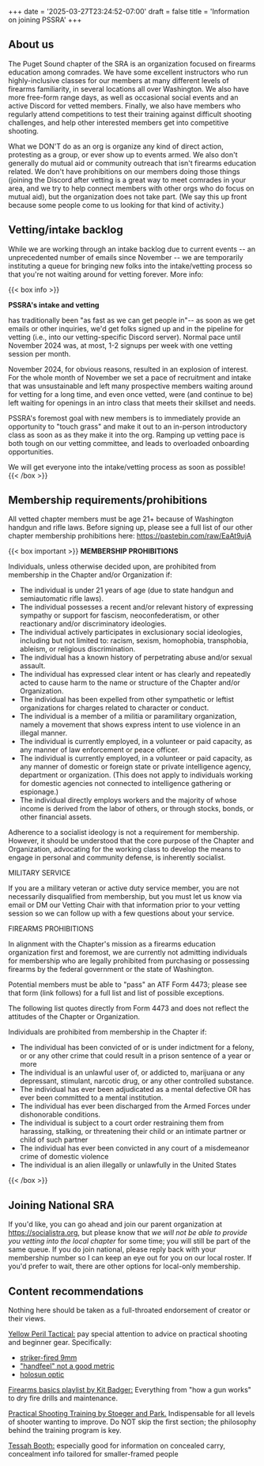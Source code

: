 +++
date = '2025-03-27T23:24:52-07:00'
draft = false
title = 'Information on joining PSSRA'
+++

## About us

The Puget Sound chapter of the SRA is an organization focused on firearms education among comrades. We have some excellent instructors who run highly-inclusive classes for our members at many different levels of firearms familiarity, in several locations all over Washington. We also have more free-form range days, as well as occasional social events and an active Discord for vetted members. Finally, we also have members who regularly attend competitions to test their training against difficult shooting challenges, and help other interested members get into competitive shooting.

What we DON'T do as an org is organize any kind of direct action, protesting as a group, or ever show up to events armed. We also don't generally do mutual aid or community outreach that isn't firearms education related. We don't have prohibitions on our members doing those things (joining the Discord after vetting is a great way to meet comrades in your area, and we try to help connect members with other orgs who do focus on mutual aid), but the organization does not take part. (We say this up front because some people come to us looking for that kind of activity.)

## Vetting/intake backlog
While we are working through an intake backlog due to current events -- an unprecedented number of emails since November -- we are temporarily instituting a queue for bringing new folks into the intake/vetting process so that you're not waiting around for vetting forever. More info:

{{< box info >}}

**PSSRA's intake and vetting**

has traditionally been "as fast as we can get people in"-- as soon as we get emails or other inquiries, we'd get folks signed up and in the pipeline for vetting (i.e., into our vetting-specific Discord server). Normal pace until November 2024 was, at most, 1-2 signups per week with one vetting session per month.

November 2024, for obvious reasons, resulted in an explosion of interest. For the whole month of November we set a pace of recruitment and intake that was unsustainable and left many prospective members waiting around for vetting for a long time, and even once vetted, were (and continue to be) left waiting for openings in an intro class that meets their skillset and needs.

PSSRA's foremost goal with new members is to immediately provide an opportunity to "touch grass" and make it out to an in-person introductory class as soon as as they make it into the org. Ramping up vetting pace is both tough on our vetting committee, and leads to overloaded onboarding opportunities.

We will get everyone into the intake/vetting process as soon as possible!
{{< /box >}}

## Membership requirements/prohibitions

All vetted chapter members must be age 21+ because of Washington handgun and rifle laws. Before signing up, please see a full list of our other chapter membership prohibitions here: https://pastebin.com/raw/EaAt9ujA

{{< box important >}}
**MEMBERSHIP PROHIBITIONS**

Individuals, unless otherwise decided upon, are prohibited from membership in
the Chapter and/or Organization if:
* The individual is under 21 years of age (due to state handgun and
  semiautomatic rifle laws).
* The individual possesses a recent and/or relevant history of expressing
  sympathy or support for fascism, neoconfederatism, or other reactionary and/or
  discriminatory ideologies.
* The individual actively participates in exclusionary social ideologies,
  including but not limited to: racism, sexism, homophobia, transphobia,
  ableism, or religious discrimination.
* The individual has a known history of perpetrating abuse and/or sexual
  assault.
* The individual has expressed clear intent or has clearly and repeatedly acted
  to cause harm to the name or structure of the Chapter and/or Organization.
* The individual has been expelled from other sympathetic or leftist
  organizations for charges related to character or conduct.
* The individual is a member of a militia or paramilitary organization, namely a
  movement that shows express intent to use violence in an illegal manner.
* The individual is currently employed, in a volunteer or paid capacity, as any
  manner of law enforcement or peace officer.
* The individual is currently employed, in a volunteer or paid capacity, as any
  manner of domestic or foreign state or private intelligence agency, department
  or organization. (This does not apply to individuals working for domestic
  agencies not connected to intelligence gathering or espionage.)
* The individual directly employs workers and the majority of whose income is
  derived from the labor of others, or through stocks, bonds, or other financial
  assets.

Adherence to a socialist ideology is not a requirement for membership. However,
it should be understood that the core purpose of the Chapter and Organization,
advocating for the working class to develop the means to engage in personal and
community defense, is inherently socialist.


MILITARY SERVICE

If you are a military veteran or active duty service member, you are not
necessarily disqualified from membership, but you must let us know via email or
DM our Vetting Chair with that information prior to your vetting session so we
can follow up with a few questions about your service.


FIREARMS PROHIBITIONS

In alignment with the Chapter's mission as a firearms education organization
first and foremost, we are currently not admitting individuals for membership
who are legally prohibited from purchasing or possessing firearms by the federal
government or the state of Washington.

Potential members must be able to "pass" an ATF Form 4473; please see that form
(link follows) for a full list and list of possible exceptions.

The following list quotes directly from Form 4473 and does not reflect the
attitudes of the Chapter or Organization.

Individuals are prohibited from membership in the Chapter if:
* The individual has been convicted of or is under indictment for a felony, or
  or any other crime that could result in a prison sentence of a year or more
* The individual is an unlawful user of, or addicted to, marijuana or any
  depressant, stimulant, narcotic drug, or any other controlled substance.
* The individual has ever been adjudicated as a mental defective OR has ever
  been committed to a mental institution.
* The individual has ever been discharged from the Armed Forces under
  dishonorable conditions.
* The individual is subject to a court order restraining them from harassing,
  stalking, or threatening their child or an intimate partner or child of such
  partner
* The individual has ever been convicted in any court of a misdemeanor crime of
  domestic violence
* The individual is an alien illegally or unlawfully in the United States

{{< /box >}}

## Joining National SRA
If you'd like, you can go ahead and join our parent organization at https://socialistra.org, but please know that *we will not be able to provide you vetting into the local chapter* for some time; you will still be part of the same queue. If you do join national, please reply back with your membership number so I can keep an eye out for you on our local roster. If you'd prefer to wait, there are other options for local-only membership.

## Content recommendations

Nothing here should be taken as a full-throated endorsement of creator or their views.

[Yellow Peril Tactical:](https://www.instagram.com/yellow_peril_tactical/) pay special attention to advice on practical shooting and beginner gear. Specifically:
- [striker-fired 9mm](https://www.instagram.com/p/C-ECpE6yQ1z/)
- ["handfeel" not a good metric](https://www.instagram.com/p/C-WER3MScv3/)
- [holosun optic](https://www.instagram.com/p/DCDDewOSQ_6/)

[Firearms basics playlist by Kit Badger:](https://www.youtube.com/playlist?list=PLZWgLaVdTaF1BNgf1pXu2xLwy5KLjHxG7) Everything from "how a gun works" to dry fire drills and maintenance.

[Practical Shooting Training by Stoeger and Park.](https://www.skyhorsepublishing.com/9781510779358/practical-shooting-training/) Indispensable for all levels of shooter wanting to improve. Do NOT skip the first section; the philosophy behind the training program is key.

[Tessah Booth:](https://www.youtube.com/channel/UCr4V3j2Znf-ZlJ-bnENaQZg) especially good for information on concealed carry, concealment info tailored for smaller-framed people


